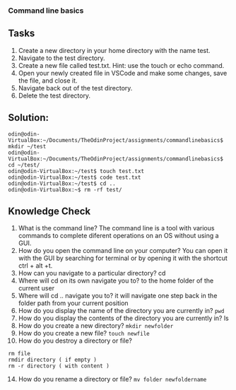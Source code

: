 ### Command line basics

## Tasks
1. Create a new directory in your home directory with the name test.
2. Navigate to the test directory.
3. Create a new file called test.txt. Hint: use the touch or echo command.
4. Open your newly created file in VSCode and make some changes, save the file, and close it.
5. Navigate back out of the test directory.
6. Delete the test directory.

## Solution:
```
odin@odin-VirtualBox:~/Documents/TheOdinProject/assignments/commandlinebasics$ mkdir ~/test
odin@odin-VirtualBox:~/Documents/TheOdinProject/assignments/commandlinebasics$ cd ~/test/
odin@odin-VirtualBox:~/test$ touch test.txt
odin@odin-VirtualBox:~/test$ code test.txt 
odin@odin-VirtualBox:~/test$ cd ..
odin@odin-VirtualBox:~$ rm -rf test/
```
## Knowledge Check

1. What is the command line?
The command line is a tool with various commands to complete diferent operations on an OS without using a GUI.
3. How do you open the command line on your computer?
You can open it with the GUI by searching for terminal or by opening it with the shortcut ctrl + alt +t.
5. How can you navigate to a particular directory?
cd <target directory>
7. Where will cd on its own navigate you to?
 to the home folder of the current user
8. Where will cd .. navigate you to?
  it will navigate one step back in the folder path from your current position
9. How do you display the name of the directory you are currently in?
  ``` pwd ```
10. How do you display the contents of the directory you are currently in?
  ls
11. How do you create a new directory?
  ```mkdir newfolder```
12. How do you create a new file?
 ``` touch newfile ```
13. How do you destroy a directory or file?
  ```
  rm file
  rmdir directory ( if empty )
  rm -r directory ( with content )
  ```
14. How do you rename a directory or file?
  ``` mv folder newfoldername ```
